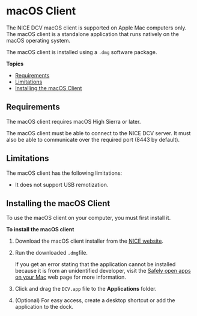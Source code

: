 # macOS Client<a name="client-mac"></a>

The NICE DCV macOS client is supported on Apple Mac computers only\. The macOS client is a standalone application that runs natively on the macOS operating system\.

The macOS client is installed using a `.dmg` software package\.

**Topics**
+ [Requirements](#client-mac-requirements)
+ [Limitations](#client-mac-limitations)
+ [Installing the macOS Client](#client-mac-install)

## Requirements<a name="client-mac-requirements"></a>

The macOS client requires macOS High Sierra or later\.

The macOS client must be able to connect to the NICE DCV server\. It must also be able to communicate over the required port \(8443 by default\)\.

## Limitations<a name="client-mac-limitations"></a>

The macOS client has the following limitations:
+ It does not support USB remotization\.

## Installing the macOS Client<a name="client-mac-install"></a>

To use the macOS client on your computer, you must first install it\.

**To install the macOS client**

1. Download the macOS client installer from the [NICE website](http://download.nice-dcv.com)\.

1. Run the downloaded `.dmg`file\.

   If you get an error stating that the application cannot be installed because it is from an unidentified developer, visit the [Safely open apps on your Mac](https://support.apple.com/en-ie/HT202491) web page for more information\.

1. Click and drag the `DCV.app` file to the **Applications** folder\.

1. \(Optional\) For easy access, create a desktop shortcut or add the application to the dock\.